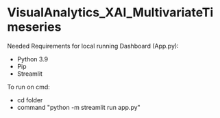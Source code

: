 # VisualAnalytics_XAI_MultivariateTimeseries
Needed Requirements for local running Dashboard (App.py):
- Python 3.9
- Pip
- Streamlit

To run on cmd:
- cd folder
- command "python -m streamlit run app.py"
